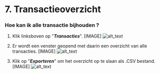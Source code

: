 # 7.  Transactieoverzicht


### Hoe kan ik alle transactie bijhouden ?

1.  Klik linksboven op "**_Transacties_**".
    [IMAGE]
    ![alt_text](images/Aanbieders-Nijmegen15.png "image_tooltip")

1.  Er wordt een venster geopend met daarin een overzicht van alle transacties.
    [IMAGE]
    ![alt_text](images/Aanbieders-Nijmegen16.png "image_tooltip")

1.  Klik op "**_Exporteren_**" om het overzicht op te slaan als .CSV bestand.
    [IMAGE]
    ![alt_text](images/Aanbieders-Nijmegen17.png "image_tooltip")
